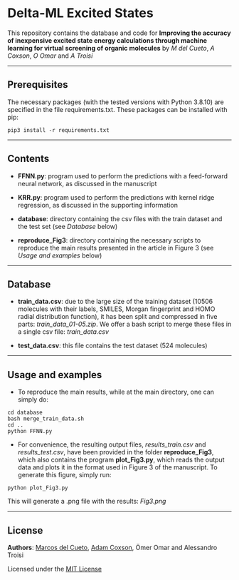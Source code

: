 # Delta-ML Excited States
This repository contains the database and code for **Improving the accuracy of inexpensive excited state energy calculations through machine learning for virtual screening of organic molecules** by *M del Cueto*, *A Coxson*, *O Omar*  and *A Troisi*

---

## Prerequisites

The necessary packages (with the tested versions with Python 3.8.10) are specified in the file requirements.txt. These packages can be installed with pip:

```
pip3 install -r requirements.txt
```
---

## Contents

- **FFNN.py**: program used to perform the predictions with a feed-forward neural network, as discussed in the manuscript

- **KRR.py**: program used to perform the predictions with kernel ridge regression, as discussed in the supporting information

- **database**: directory containing the csv files with the train dataset and the test set (see *Database* below)

- **reproduce_Fig3**: directory containing the necessary scripts to reproduce the main results presented in the article in Figure 3 (see *Usage and examples* below)

---

## Database

- **train_data.csv**: due to the large size of the training dataset (10506 molecules with their labels, SMILES, Morgan fingerprint and HOMO radial distribution function), it has been split and compressed in five parts: *train_data_01-05.zip*. We offer a bash script to merge these files in a single csv file: *train_data.csv*

- **test_data.csv**: this file contains the test dataset (524 molecules)

---

## Usage and examples

- To reproduce the main results, while at the main directory, one can simply do:

```
cd database
bash merge_train_data.sh
cd ..
python FFNN.py
```

- For convenience, the resulting output files, *results_train.csv* and *results_test.csv*, have been provided in the folder **reproduce_Fig3**, which also contains the program **plot_Fig3.py**, which reads the output data and plots it in the format used in Figure 3 of the manuscript. To generate this figure, simply run:

```
python plot_Fig3.py
```

This will generate a .png file with the results: *Fig3.png*

---

## License
**Authors**: [Marcos del Cueto](https://github.com/marcosdelcueto), [Adam Coxson](https://github.com/AdamCoxson), Ömer Omar and Alessandro Troisi

Licensed under the [MIT License](LICENSE)   
